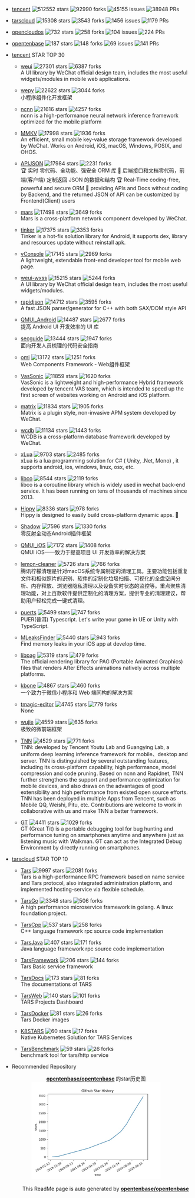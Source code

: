 
+ [tencent](https://github.com/tencent)
![512552 stars](https://img.shields.io/badge/Stars-512552-green)
![92990 forks](https://img.shields.io/badge/Forks-92990-green)
![45155 issues](https://img.shields.io/badge/Issues-45155-green)
![38948 PRs](https://img.shields.io/badge/PRs-38948-green)

+ [tarscloud](https://github.com/tarscloud)
![15308 stars](https://img.shields.io/badge/Stars-15308-green)
![3543 forks](https://img.shields.io/badge/Forks-3543-green)
![1456 issues](https://img.shields.io/badge/Issues-1456-green)
![1179 PRs](https://img.shields.io/badge/PRs-1179-green)

+ [opencloudos](https://github.com/opencloudos)
![732 stars](https://img.shields.io/badge/Stars-732-green)
![258 forks](https://img.shields.io/badge/Forks-258-green)
![104 issues](https://img.shields.io/badge/Issues-104-green)
![224 PRs](https://img.shields.io/badge/PRs-224-green)

+ [opentenbase](https://github.com/opentenbase)
![187 stars](https://img.shields.io/badge/Stars-187-green)
![148 forks](https://img.shields.io/badge/Forks-148-green)
![69 issues](https://img.shields.io/badge/Issues-69-green)
![141 PRs](https://img.shields.io/badge/PRs-141-green)



+ [tencent](https://github.com/tencent) STAR TOP 30
    
    + [weui](https://github.com/tencent/weui) 
    ![27301 stars](https://img.shields.io/badge/Stars-27301-green)
    ![6387 forks](https://img.shields.io/badge/Forks-6387-green)  
    A UI library by WeChat official design team, includes the most useful widgets/modules in mobile web applications.
    
    + [wepy](https://github.com/tencent/wepy) 
    ![22622 stars](https://img.shields.io/badge/Stars-22622-green)
    ![3044 forks](https://img.shields.io/badge/Forks-3044-green)  
    小程序组件化开发框架
    
    + [ncnn](https://github.com/tencent/ncnn) 
    ![21616 stars](https://img.shields.io/badge/Stars-21616-green)
    ![4257 forks](https://img.shields.io/badge/Forks-4257-green)  
    ncnn is a high-performance neural network inference framework optimized for the mobile platform
    
    + [MMKV](https://github.com/tencent/MMKV) 
    ![17998 stars](https://img.shields.io/badge/Stars-17998-green)
    ![1936 forks](https://img.shields.io/badge/Forks-1936-green)  
    An efficient, small mobile key-value storage framework developed by WeChat. Works on Android, iOS, macOS, Windows, POSIX, and OHOS.
    
    + [APIJSON](https://github.com/tencent/APIJSON) 
    ![17984 stars](https://img.shields.io/badge/Stars-17984-green)
    ![2231 forks](https://img.shields.io/badge/Forks-2231-green)  
    🏆 实时 零代码、全功能、强安全 ORM 库 🚀 后端接口和文档零代码，前端(客户端) 定制返回 JSON 的数据和结构 🏆 Real-Time coding-free, powerful and secure ORM 🚀  providing APIs and Docs without coding by Backend, and the returned JSON of API can be customized by Frontend(Client) users
    
    + [mars](https://github.com/tencent/mars) 
    ![17498 stars](https://img.shields.io/badge/Stars-17498-green)
    ![3649 forks](https://img.shields.io/badge/Forks-3649-green)  
    Mars is a cross-platform network component  developed by WeChat.
    
    + [tinker](https://github.com/tencent/tinker) 
    ![17375 stars](https://img.shields.io/badge/Stars-17375-green)
    ![3353 forks](https://img.shields.io/badge/Forks-3353-green)  
    Tinker is a hot-fix solution library for Android, it supports dex, library and resources update without reinstall apk.
    
    + [vConsole](https://github.com/tencent/vConsole) 
    ![17145 stars](https://img.shields.io/badge/Stars-17145-green)
    ![2969 forks](https://img.shields.io/badge/Forks-2969-green)  
    A lightweight, extendable front-end developer tool for mobile web page.
    
    + [weui-wxss](https://github.com/tencent/weui-wxss) 
    ![15215 stars](https://img.shields.io/badge/Stars-15215-green)
    ![5244 forks](https://img.shields.io/badge/Forks-5244-green)  
    A UI library by WeChat official design team, includes the most useful widgets/modules.
    
    + [rapidjson](https://github.com/tencent/rapidjson) 
    ![14712 stars](https://img.shields.io/badge/Stars-14712-green)
    ![3595 forks](https://img.shields.io/badge/Forks-3595-green)  
    A fast JSON parser/generator for C++ with both SAX/DOM style API
    
    + [QMUI_Android](https://github.com/tencent/QMUI_Android) 
    ![14487 stars](https://img.shields.io/badge/Stars-14487-green)
    ![2677 forks](https://img.shields.io/badge/Forks-2677-green)  
    提高 Android UI 开发效率的 UI 库
    
    + [secguide](https://github.com/tencent/secguide) 
    ![13444 stars](https://img.shields.io/badge/Stars-13444-green)
    ![1947 forks](https://img.shields.io/badge/Forks-1947-green)  
    面向开发人员梳理的代码安全指南
    
    + [omi](https://github.com/tencent/omi) 
    ![13172 stars](https://img.shields.io/badge/Stars-13172-green)
    ![1251 forks](https://img.shields.io/badge/Forks-1251-green)  
    Web Components Framework - Web组件框架
    
    + [VasSonic](https://github.com/tencent/VasSonic) 
    ![11859 stars](https://img.shields.io/badge/Stars-11859-green)
    ![1620 forks](https://img.shields.io/badge/Forks-1620-green)  
    VasSonic is a lightweight and high-performance Hybrid framework developed by tencent VAS team, which is intended to speed up the first screen of websites working on Android and iOS platform. 
    
    + [matrix](https://github.com/tencent/matrix) 
    ![11834 stars](https://img.shields.io/badge/Stars-11834-green)
    ![1905 forks](https://img.shields.io/badge/Forks-1905-green)  
    Matrix is a plugin style, non-invasive APM system developed by WeChat.
    
    + [wcdb](https://github.com/tencent/wcdb) 
    ![11134 stars](https://img.shields.io/badge/Stars-11134-green)
    ![1443 forks](https://img.shields.io/badge/Forks-1443-green)  
    WCDB is a cross-platform database framework developed by WeChat.
    
    + [xLua](https://github.com/tencent/xLua) 
    ![9703 stars](https://img.shields.io/badge/Stars-9703-green)
    ![2485 forks](https://img.shields.io/badge/Forks-2485-green)  
    xLua is a lua programming solution for  C# ( Unity, .Net, Mono) , it supports android, ios, windows, linux, osx, etc.
    
    + [libco](https://github.com/tencent/libco) 
    ![8544 stars](https://img.shields.io/badge/Stars-8544-green)
    ![2119 forks](https://img.shields.io/badge/Forks-2119-green)  
    libco is a coroutine library which is widely used in wechat  back-end service. It has been running on tens of thousands of machines since 2013.
    
    + [Hippy](https://github.com/tencent/Hippy) 
    ![8336 stars](https://img.shields.io/badge/Stars-8336-green)
    ![978 forks](https://img.shields.io/badge/Forks-978-green)  
    Hippy is designed to easily build cross-platform dynamic apps. 👏
    
    + [Shadow](https://github.com/tencent/Shadow) 
    ![7596 stars](https://img.shields.io/badge/Stars-7596-green)
    ![1330 forks](https://img.shields.io/badge/Forks-1330-green)  
    零反射全动态Android插件框架
    
    + [QMUI_iOS](https://github.com/tencent/QMUI_iOS) 
    ![7172 stars](https://img.shields.io/badge/Stars-7172-green)
    ![1408 forks](https://img.shields.io/badge/Forks-1408-green)  
    QMUI iOS——致力于提高项目 UI 开发效率的解决方案
    
    + [lemon-cleaner](https://github.com/tencent/lemon-cleaner) 
    ![5726 stars](https://img.shields.io/badge/Stars-5726-green)
    ![766 forks](https://img.shields.io/badge/Forks-766-green)  
    腾讯柠檬清理是针对macOS系统专属制定的清理工具。主要功能包括重复文件和相似照片的识别、软件的定制化垃圾扫描、可视化的全盘空间分析、内存释放、浏览器隐私清理以及设备实时状态的监控等。重点聚焦清理功能，对上百款软件提供定制化的清理方案，提供专业的清理建议，帮助用户轻松完成一键式清理。
    
    + [puerts](https://github.com/tencent/puerts) 
    ![5499 stars](https://img.shields.io/badge/Stars-5499-green)
    ![747 forks](https://img.shields.io/badge/Forks-747-green)  
    PUER(普洱) Typescript. Let's write your game in UE or Unity with TypeScript.
    
    + [MLeaksFinder](https://github.com/tencent/MLeaksFinder) 
    ![5440 stars](https://img.shields.io/badge/Stars-5440-green)
    ![943 forks](https://img.shields.io/badge/Forks-943-green)  
    Find memory leaks in your iOS app at develop time.
    
    + [libpag](https://github.com/tencent/libpag) 
    ![5319 stars](https://img.shields.io/badge/Stars-5319-green)
    ![479 forks](https://img.shields.io/badge/Forks-479-green)  
    The official rendering library for PAG (Portable Animated Graphics) files that renders After Effects animations natively across multiple platforms.
    
    + [kbone](https://github.com/tencent/kbone) 
    ![4867 stars](https://img.shields.io/badge/Stars-4867-green)
    ![460 forks](https://img.shields.io/badge/Forks-460-green)  
    一个致力于微信小程序和 Web 端同构的解决方案
    
    + [tmagic-editor](https://github.com/tencent/tmagic-editor) 
    ![4745 stars](https://img.shields.io/badge/Stars-4745-green)
    ![779 forks](https://img.shields.io/badge/Forks-779-green)  
    None
    
    + [wujie](https://github.com/tencent/wujie) 
    ![4559 stars](https://img.shields.io/badge/Stars-4559-green)
    ![635 forks](https://img.shields.io/badge/Forks-635-green)  
    极致的微前端框架
    
    + [TNN](https://github.com/tencent/TNN) 
    ![4529 stars](https://img.shields.io/badge/Stars-4529-green)
    ![771 forks](https://img.shields.io/badge/Forks-771-green)  
    TNN: developed by Tencent Youtu Lab and Guangying Lab, a uniform deep learning inference framework for mobile、desktop and server. TNN is distinguished by several outstanding features, including its cross-platform capability, high performance, model compression and code pruning. Based on ncnn and Rapidnet, TNN further strengthens the support and performance optimization for mobile devices, and also draws on the advantages of good extensibility and high performance from existed open source efforts. TNN has been deployed in multiple Apps from Tencent, such as Mobile QQ, Weishi, Pitu, etc. Contributions are welcome to work in collaborative with us and make TNN a better framework. 
    
    + [GT](https://github.com/tencent/GT) 
    ![4411 stars](https://img.shields.io/badge/Stars-4411-green)
    ![1029 forks](https://img.shields.io/badge/Forks-1029-green)  
    GT (Great Tit) is a portable debugging tool for bug hunting and performance tuning on smartphones anytime and anywhere just as listening music with Walkman. GT can act as the Integrated Debug Environment by directly running on smartphones.
    

+ [tarscloud](https://github.com/tarscloud) STAR TOP 10
    
    + [Tars](https://github.com/tarscloud/Tars) 
    ![9997 stars](https://img.shields.io/badge/Stars-9997-green)
    ![2081 forks](https://img.shields.io/badge/Forks-2081-green)  
    Tars is a high-performance RPC framework based on name service and Tars protocol, also integrated administration platform, and implemented hosting-service via flexible schedule.
    
    + [TarsGo](https://github.com/tarscloud/TarsGo) 
    ![3348 stars](https://img.shields.io/badge/Stars-3348-green)
    ![506 forks](https://img.shields.io/badge/Forks-506-green)  
    A  high performance microservice  framework  in golang. A linux foundation project.
    
    + [TarsCpp](https://github.com/tarscloud/TarsCpp) 
    ![537 stars](https://img.shields.io/badge/Stars-537-green)
    ![258 forks](https://img.shields.io/badge/Forks-258-green)  
    C++ language framework rpc source code implementation
    
    + [TarsJava](https://github.com/tarscloud/TarsJava) 
    ![407 stars](https://img.shields.io/badge/Stars-407-green)
    ![171 forks](https://img.shields.io/badge/Forks-171-green)  
    Java language framework rpc source code implementation
    
    + [TarsFramework](https://github.com/tarscloud/TarsFramework) 
    ![206 stars](https://img.shields.io/badge/Stars-206-green)
    ![144 forks](https://img.shields.io/badge/Forks-144-green)  
    Tars Basic service framework
    
    + [TarsDocs](https://github.com/tarscloud/TarsDocs) 
    ![173 stars](https://img.shields.io/badge/Stars-173-green)
    ![81 forks](https://img.shields.io/badge/Forks-81-green)  
    The documentations of TARS
    
    + [TarsWeb](https://github.com/tarscloud/TarsWeb) 
    ![140 stars](https://img.shields.io/badge/Stars-140-green)
    ![101 forks](https://img.shields.io/badge/Forks-101-green)  
    TARS Projects Dashboard
    
    + [TarsDocker](https://github.com/tarscloud/TarsDocker) 
    ![81 stars](https://img.shields.io/badge/Stars-81-green)
    ![26 forks](https://img.shields.io/badge/Forks-26-green)  
    Tars Docker  images
    
    + [K8STARS](https://github.com/tarscloud/K8STARS) 
    ![60 stars](https://img.shields.io/badge/Stars-60-green)
    ![17 forks](https://img.shields.io/badge/Forks-17-green)  
    Native Kubernetes  Solution for TARS Services
    
    + [TarsBenchmark](https://github.com/tarscloud/TarsBenchmark) 
    ![59 stars](https://img.shields.io/badge/Stars-59-green)
    ![26 forks](https://img.shields.io/badge/Forks-26-green)  
    benchmark tool for tars/http service
    


+ Recommended Repository  
<p align="center">
      <strong>
        <a href="https://github.com/opentenbase/opentenbase" target="_blank">opentenbase/opentenbase</a>
      </strong>  的star历史图
  <br>
  <img src="https://raw.githubusercontent.com/ButterAndButterfly/GithubTools/master/data/stars_history.jpg" width="350px"></img>    
</p>

<p align="right">
      This ReadMe page is auto generated by 
      <strong>
        <a href="https://github.com/opentenbase/opentenbase" target="_blank">opentenbase/opentenbase</a><br>
      </strong>   
</p>